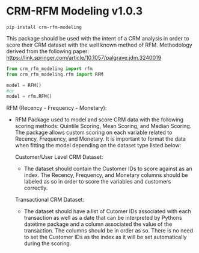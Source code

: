 # CRM-RFM Modeling v1.0.3
```
pip install crm-rfm-modeling
```
This package should be used with the intent of a CRM analysis in order to score their CRM dataset with
the well known method of RFM. Methodology derived from the following paper: https://link.springer.com/article/10.1057/palgrave.jdm.3240019

```python
from crm_rfm_modeling import rfm
from crm_rfm_modeling.rfm import RFM

model = RFM()
#or
model = rfm.RFM()
```


RFM (Recency - Frequency - Monetary):
  - RFM Package used to model and score CRM data with the following scoring methods: Quintile Scoring, Mean Scoring, and Median Scoring.
    The package allows custom scoring on each variable related to Recency, Frequency, and Monetary. It is important to format the data 
    when fitting the model depending on the dataset type listed below:
    
    Customer/User Level CRM Dataset:
      - The dataset should contain the Customer IDs to score against as an index. The Recency, Frequency, and Monetary columns should be
        labeled as so in order to score the variables and customers correctly.
        
    Transactional CRM Dataset:
      - The dataset should have a list of Cutomer IDs associated with each transaction as well as a date that can be interpreted by Pythons
        datetime package and a column associated the value of the transaction. The columns should be in order as so. There is no need to set
        the Customer IDs as the index as it will be set automatically during the scoring.
